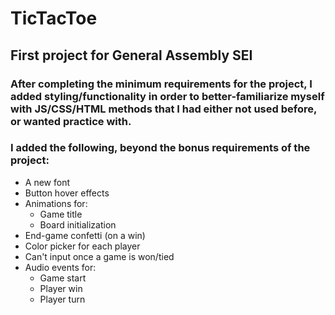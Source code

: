 # TicTacToe
## First project for General Assembly SEI
### After completing the minimum requirements for the project, I added styling/functionality in order to better-familiarize myself with JS/CSS/HTML methods that I had either not used before, or wanted practice with.

### I added the following, beyond the bonus requirements of the project:
- A new font
- Button hover effects
- Animations for:
    - Game title
    - Board initialization
- End-game confetti (on a win)
- Color picker for each player
- Can't input once a game is won/tied
- Audio events for: 
    - Game start
    - Player win
    - Player turn
